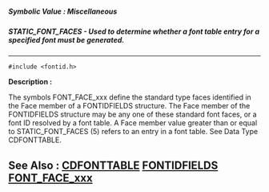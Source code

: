 ##### Symbolic Value : Miscellaneous
##### STATIC_FONT_FACES - Used to determine whether a font table entry for a specified font must be generated.
---
```
#include <fontid.h>
```
**Description :**

The symbols FONT_FACE_xxx define the standard type faces identified in the Face 
member of a FONTIDFIELDS structure.  The Face member of the FONTIDFIELDS 
structure may be any one of these standard font faces, or a font ID resolved by 
a font table.  A Face member value greater than or equal to STATIC_FONT_FACES 
(5) refers to an entry in a font table.  See Data Type CDFONTTABLE.

**See Also :**
[CDFONTTABLE](/reference/Data/CDFONTTABLE)
[FONTIDFIELDS](/reference/Data/FONTIDFIELDS)
[FONT_FACE_xxx](/reference/Symb/FONT_FACE_xxx)
---
